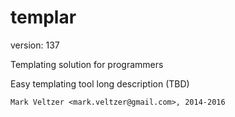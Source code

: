 templar
=======

version: 137

Templating solution for programmers

Easy templating tool long description (TBD)

	Mark Veltzer <mark.veltzer@gmail.com>, 2014-2016

